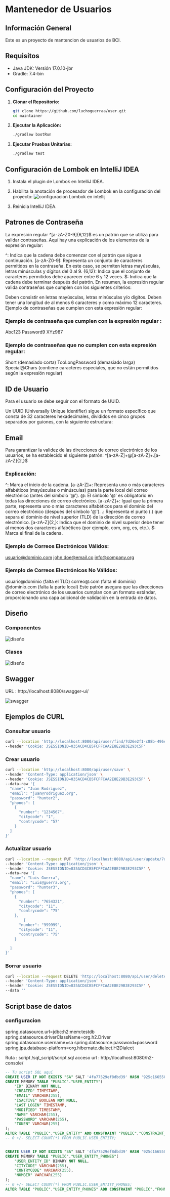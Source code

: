 # Mantenedor de Usuarios

## Información General
Este es un proyecto de mantencion de usuarios de BCI.

## Requisitos
- Java JDK: Versión 17.0.10-jbr
- Gradle: 7.4-bin

## Configuración del Proyecto
1. **Clonar el Repositorio:**
    ```bash
    git clone https://github.com/luchoguerraa/user.git
    cd maintainer
    ```

2. **Ejecutar la Aplicación:**
    ```bash
    ./gradlew bootRun
    ```

3. **Ejecutar Pruebas Unitarias:**
    ```bash
    ./gradlew test
    ```

## Configuración de Lombok en IntelliJ IDEA
1. Instala el plugin de Lombok en IntelliJ IDEA.
2. Habilita la anotación de procesador de Lombok en la configuración del proyecto:
   ![configuracion Lombok en intellij](images/lombok.png)

3. Reinicia IntelliJ IDEA.

## Patrones de Contraseña
La expresión regular ^[a-zA-Z0-9]{6,12}$ es un patrón que se utiliza para validar contraseñas. Aquí hay una explicación de los elementos de la expresión regular:

^: Indica que la cadena debe comenzar con el patrón que sigue a continuación.
[a-zA-Z0-9]: Representa un conjunto de caracteres permitidos en la contraseña. En este caso, se permiten letras mayúsculas, letras minúsculas y dígitos del 0 al 9.
{6,12}: Indica que el conjunto de caracteres permitidos debe aparecer entre 6 y 12 veces.
$: Indica que la cadena debe terminar después del patrón.
En resumen, la expresión regular valida contraseñas que cumplen con los siguientes criterios:

Deben consistir en letras mayúsculas, letras minúsculas y/o dígitos.
Deben tener una longitud de al menos 6 caracteres y como máximo 12 caracteres.
Ejemplo de contraseñas que cumplen con esta expresión regular:

### Ejemplo de contraseña que cumplen con la expresión regular :

Abc123
Password9
XYz987

### Ejemplo de contraseñas que no cumplen con esta expresión regular:

Short (demasiado corta)
TooLongPassword (demasiado larga)
Special@Chars (contiene caracteres especiales, que no están permitidos según la expresión regular)

## ID de Usuario

Para el usuario se debe seguir con el formato de UUID.

Un UUID (Universally Unique Identifier) sigue un formato específico que consta de 32 caracteres hexadecimales, divididos en cinco grupos separados por guiones, con la siguiente estructura:
## Email

Para garantizar la validez de las direcciones de correo electrónico de los usuarios, se ha establecido el siguiente patrón:
^[a-zA-Z]+@[a-zA-Z]+\.[a-zA-Z]{2,}$

### Explicación:

^: Marca el inicio de la cadena.
[a-zA-Z]+: Representa uno o más caracteres alfabéticos (mayúsculas o minúsculas) para la parte local del correo electrónico (antes del símbolo '@').
@: El símbolo '@' es obligatorio en todas las direcciones de correo electrónico.
[a-zA-Z]+: Igual que la primera parte, representa uno o más caracteres alfabéticos para el dominio del correo electrónico (después del símbolo '@').
\.: Representa el punto (.) que separa el dominio de nivel superior (TLD) de la dirección de correo electrónico.
[a-zA-Z]{2,}: Indica que el dominio de nivel superior debe tener al menos dos caracteres alfabéticos (por ejemplo, com, org, es, etc.).
$: Marca el final de la cadena.

### Ejemplo de Correos Electrónicos Válidos:


usuario@dominio.com
john.doe@email.co
info@company.org

### Ejemplo de Correos Electrónicos No Válidos:

usuario@dominio (falta el TLD)
correo@.com (falta el dominio)
@dominio.com (falta la parte local)
Este patrón asegura que las direcciones de correo electrónico de los usuarios cumplan con un formato estándar, proporcionando una capa adicional de validación en la entrada de datos.


## Diseño 

### Componentes
![diseño](images/diagrama1.png)

### Clases
![diseño](images/diagrama2.png)

## Swagger

URL : http://localhost:8080/swagger-ui/

![swagger](images/diagrama3.png)

## Ejemplos de CURL

### Consultar usuario
```bash
curl --location 'http://localhost:8080/api/user/find/7d26e2f1-c88b-496e-87ae-f46b3f900ef0' \
--header 'Cookie: JSESSIONID=035ACD4CB5FCFFCAA2E8E29B3E293C5F'

```
### Crear usuario
```bash
curl --location 'http://localhost:8080/api/user/save' \
--header 'Content-Type: application/json' \
--header 'Cookie: JSESSIONID=035ACD4CB5FCFFCAA2E8E29B3E293C5F' \
--data-raw '{
  "name": "Juan Rodriguez",
  "email": "juan@rodriguez.org",
  "password": "hunter2",
  "phones": [
    {
      "number": "1234567",
      "citycode": "1",
      "contrycode": "57"
    }
  ]
}'

```
### Actualizar usuario
```bash
curl --location --request PUT 'http://localhost:8080/api/user/update/7d26e2f1-c88b-496e-87ae-f46b3f900ef0' \
--header 'Content-Type: application/json' \
--header 'Cookie: JSESSIONID=035ACD4CB5FCFFCAA2E8E29B3E293C5F' \
--data-raw '{
  "name": "Luis Guerra",
  "email": "Luis@guerra.org",
  "password": "hunter3",
  "phones": [
    {
      "number": "7654321",
      "citycode": "11",
      "contrycode": "75"
    },
        {
      "number": "999999",
      "citycode": "11",
      "contrycode": "75"
    }

  ]
}'

```

### Borrar usuario
```bash
curl --location --request DELETE 'http://localhost:8080/api/user/delete/6690d876-76c6-445b-acb5-db3398d5c' \
--header 'Content-Type: application/json' \
--header 'Cookie: JSESSIONID=035ACD4CB5FCFFCAA2E8E29B3E293C5F' \
--data ''

```

## Script base de datos 

### configuracion 

spring.datasource.url=jdbc:h2:mem:testdb
spring.datasource.driverClassName=org.h2.Driver
spring.datasource.username=sa
spring.datasource.password=password
spring.jpa.database-platform=org.hibernate.dialect.H2Dialect


Ruta : script /sql_script/script.sql
acceso url : http://localhost:8080/h2-console/

```sql
-- Tu script SQL aquí
CREATE USER IF NOT EXISTS "SA" SALT '4fa77529ef8dbd39' HASH '925c166550e10ce571e7c6cdc94c63c28e483513b36e5199b7a4950d31bee995' ADMIN;
CREATE MEMORY TABLE "PUBLIC"."USER_ENTITY"(
    "ID" BINARY NOT NULL,
    "CREATED" TIMESTAMP,
    "EMAIL" VARCHAR(255),
    "ISACTIVE" BOOLEAN NOT NULL,
    "LAST_LOGIN" TIMESTAMP,
    "MODIFIED" TIMESTAMP,
    "NAME" VARCHAR(255),
    "PASSWORD" VARCHAR(255),
    "TOKEN" VARCHAR(255)
);
ALTER TABLE "PUBLIC"."USER_ENTITY" ADD CONSTRAINT "PUBLIC"."CONSTRAINT_F" PRIMARY KEY("ID");
-- 0 +/- SELECT COUNT(*) FROM PUBLIC.USER_ENTITY;


CREATE USER IF NOT EXISTS "SA" SALT '4fa77529ef8dbd39' HASH '925c166550e10ce571e7c6cdc94c63c28e483513b36e5199b7a4950d31bee995' ADMIN;
CREATE MEMORY TABLE "PUBLIC"."USER_ENTITY_PHONES"(
    "USER_ENTITY_ID" BINARY NOT NULL,
    "CITYCODE" VARCHAR(255),
    "CONTRYCODE" VARCHAR(255),
    "NUMBER" VARCHAR(255)
);
-- 0 +/- SELECT COUNT(*) FROM PUBLIC.USER_ENTITY_PHONES;
ALTER TABLE "PUBLIC"."USER_ENTITY_PHONES" ADD CONSTRAINT "PUBLIC"."FKHNFXNKTR1RLRIPFYWJP15I0V8" FOREIGN KEY("USER_ENTITY_ID") REFERENCES "PUBLIC"."USER_ENTITY"("ID") NOCHECK;
```

